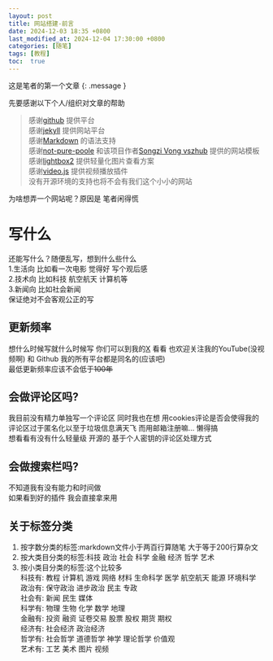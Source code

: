 ```yaml
---
layout: post
title: 网站搭建-前言
date: 2024-12-03 18:35 +0800
last_modified_at: 2024-12-04 17:30:00 +0800
categories: [随笔]
tags: [教程]
toc:  true
---
```

这是笔者的第一个文章
{: .message }

先要感谢以下个人/组织对文章的帮助  
> 感谢[github](https://github.com) 提供平台  
> 感谢[jekyll](https://github.com/jekyll/jekyll) 提供网站平台  
> 感谢[Markdown](https://www.markdownguide.org/) 的语法支持  
> 感谢[not-pure-poole](https://github.com/vszhub/not-pure-poole) 和该项目作者[Songzi Vong vszhub](https://github.com/vszhub) 提供的网站模板  
> 感谢[lightbox2](https://github.com/lokesh/lightbox2) 提供轻量化图片查看方案  
> 感谢[video.js](https://github.com/videojs/video.js/) 提供视频播放插件  
> 没有开源环境的支持也将不会有我们这个小小的网站  

为啥想弄一个网站呢？原因是 笔者闲得慌

# 写什么

还能写什么？随便乱写，想到什么些什么  
1.生活向 比如看一次电影 觉得好 写个观后感  
2.技术向 比如科技 航空航天 计算机等  
3.新闻向 比如社会新闻  
保证绝对不会客观公正的写  


## 更新频率
想什么时候写就什么时候写 你们可以到我的[X](https://X.com/Ganfan_man) 看看 也欢迎关注我的YouTube(没视频啊) 和 Github 我的所有平台都是同名的(应该吧)  
最低更新频率应该不会低于<del>100年</del>

## 会做评论区吗?

我目前没有精力单独写一个评论区 同时我也在想 用cookies评论是否会使得我的评论区过于匿名化以至于垃圾信息满天飞 而用邮箱注册嘛... 懒得搞  
想看看有没有什么轻量级 开源的 基于个人密钥的评论区处理方式

## 会做搜索栏吗?

不知道我有没有能力和时间做  
如果看到好的插件 我会直接拿来用

## 关于标签分类

1. 按字数分类的标签:markdown文件小于两百行算随笔 大于等于200行算杂文  
2. 按大类目分类的标签:科技 政治 社会 科学 金融 经济 哲学 艺术  
3. 按小类目分类的标签:这个比较多  
科技有: 教程 计算机 游戏 网络 材料 生命科学 医学 航空航天 能源 环境科学  
政治有: 保守政治 进步政治 民主 专政  
社会有: 新闻 民生 媒体  
科学有: 物理 生物 化学 数学 地理  
金融有: 投资 融资 证卷交易 股票 股权 期货 期权  
经济有: 社会经济 政治经济  
哲学有: 社会哲学 道德哲学 神学 理论哲学 价值观  
艺术有: 工艺 美术 图片 视频
